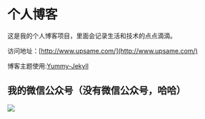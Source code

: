 # 个人博客

这是我的个人博客项目，里面会记录生活和技术的点点滴滴。


访问地址：[http://www.upsame.com/](http://www.upsame.com/)


博客主题使用:[Yummy-Jekyll](https://github.com/DONGChuan/Yummy-Jekyll)


## 我的微信公众号（没有微信公众号，哈哈）

![](http://www.upsame.com/assets/images/head_upsame.png)
